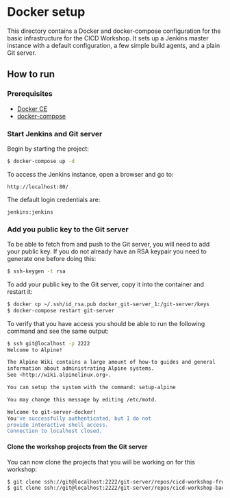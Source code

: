 # Docker setup

This directory contains a Docker and docker-compose configuration for the basic infrastructure
for the CICD Workshop. It sets up a Jenkins master instance with a default configuration, a few 
simple build agents, and a plain Git server.

## How to run

### Prerequisites

* [Docker CE][1]
* [docker-compose][2]

### Start Jenkins and Git server

Begin by starting the project:

``` bash
$ docker-compose up -d
```

To access the Jenkins instance, open a browser and go to:
 
    http://localhost:80/

The default login credentials are:
 
    jenkins:jenkins

### Add you public key to the Git server

To be able to fetch from and push to the Git server, you will need to add your public key. If you do not already 
have an RSA keypair you need to generate one before doing this:

```bash
$ ssh-keygen -t rsa
```

To add your public key to the Git server, copy it into the container and restart it:

```bash
$ docker cp ~/.ssh/id_rsa.pub docker_git-server_1:/git-server/keys
$ docker-compose restart git-server
```

To verify that you have access you should be able to run the following command and see the same output:

```bash
$ ssh git@localhost -p 2222
Welcome to Alpine!

The Alpine Wiki contains a large amount of how-to guides and general
information about administrating Alpine systems.
See <http://wiki.alpinelinux.org>.

You can setup the system with the command: setup-alpine

You may change this message by editing /etc/motd.

Welcome to git-server-docker!
You've successfully authenticated, but I do not
provide interactive shell access.
Connection to localhost closed.
```

#### Clone the workshop projects from the Git server

You can now clone the projects that you will be working on for this workshop:

```bash
$ git clone ssh://git@localhost:2222/git-server/repos/cicd-workshop-frontend
$ git clone ssh://git@localhost:2222/git-server/repos/cicd-workshop-backend
```

[1]: https://docs.docker.com/engine/installation/
[2]: https://docs.docker.com/compose/install/
